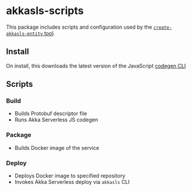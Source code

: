 # akkasls-scripts

This package includes scripts and configuration used by the [`create-akkasls-entity` tool](https://github.com/lightbend/create-akksls-entity).

## Install
On install, this downloads the latest version of the JavaScript [codegen CLI](https://github.com/lightbend/akkaserverless-codegen)

## Scripts
### Build
 - Builds Protobuf descriptor file
 - Runs Akka Serverless JS codegen

### Package
 - Builds Docker image of the service

### Deploy
 - Deploys Docker image to specified repository
 - Invokes Akka Serverless deploy via `akkasls` CLI